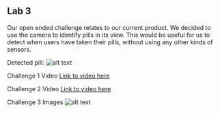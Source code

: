 ## Lab 3

Our open ended challenge relates to our current product. 
We decided to use the camera to identify pills in its view. 
This would be useful for us to detect when users have taken their pills, without using any other kinds of sensors.

Detected pill:
![alt text](https://github.com/UCSD-Product-Engineering/140b-group-the_segfaults/blob/master/Lab3/challenge2.jpg)

Challenge 1 Video
<a href="https://youtu.be/P4suh0F8VTo" target="_blank">
Link to video here</a>
<a href="
" target="_blank"></a>


Challenge 2 Video
<a href="https://youtu.be/JXGdeV3VO5g" target="_blank">
Link to video here</a>
<a href="
" target="_blank"></a>


Challenge 3 Images
![alt text](https://github.com/UCSD-Product-Engineering/140b-group-the_segfaults/blob/master/Lab3/challenge3.png)
